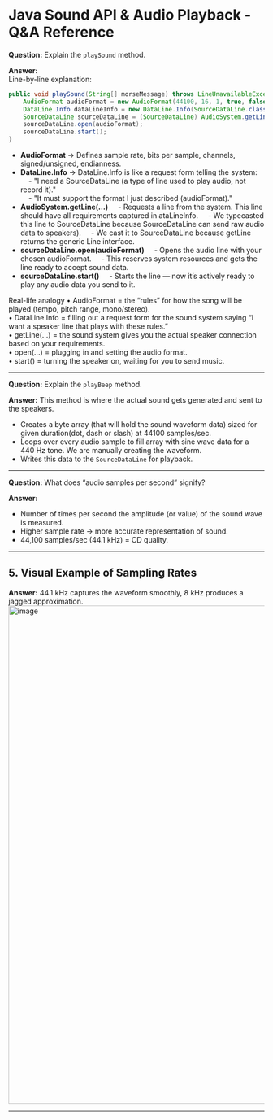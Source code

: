 # Java Sound API & Audio Playback - Q&A Reference

**Question:** Explain the `playSound` method.

**Answer:**  
Line-by-line explanation:
```java
public void playSound(String[] morseMessage) throws LineUnavailableException {
    AudioFormat audioFormat = new AudioFormat(44100, 16, 1, true, false);
    DataLine.Info dataLineInfo = new DataLine.Info(SourceDataLine.class, audioFormat);
    SourceDataLine sourceDataLine = (SourceDataLine) AudioSystem.getLine(dataLineInfo);
    sourceDataLine.open(audioFormat);
    sourceDataLine.start();
}
```
- **AudioFormat** → Defines sample rate, bits per sample, channels, signed/unsigned, endianness.
- **DataLine.Info** → DataLine.Info is like a request form telling the system:  
&nbsp;&nbsp;&nbsp;&nbsp;- "I need a SourceDataLine (a type of line used to play audio, not record it)."  
&nbsp;&nbsp;&nbsp;&nbsp;- "It must support the format I just described (audioFormat)."
- **AudioSystem.getLine(...)**
&nbsp;&nbsp;&nbsp;&nbsp;- Requests a line from the system. This line should have all requirements captured in ataLineInfo. 
&nbsp;&nbsp;&nbsp;&nbsp;- We typecasted this line to SourceDataLine because SourceDataLine can send raw audio data to speakers).
&nbsp;&nbsp;&nbsp;&nbsp;- We cast it to SourceDataLine because getLine returns the generic Line interface. 
- **sourceDataLine.open(audioFormat)**
&nbsp;&nbsp;&nbsp;&nbsp;- Opens the audio line with your chosen audioFormat. 
&nbsp;&nbsp;&nbsp;&nbsp;- This reserves system resources and gets the line ready to accept sound data.
- **sourceDataLine.start()**
&nbsp;&nbsp;&nbsp;&nbsp;- Starts the line — now it’s actively ready to play any audio data you send to it.

Real-life analogy
• AudioFormat = the “rules” for how the song will be played (tempo, pitch range, mono/stereo).  
• DataLine.Info = filling out a request form for the sound system saying “I want a speaker line that plays with these rules.”  
• getLine(...) = the sound system gives you the actual speaker connection based on your requirements.  
• open(...) = plugging in and setting the audio format.  
• start() = turning the speaker on, waiting for you to send music.

---

**Question:** Explain the `playBeep` method.

**Answer:** This method is where the actual sound gets generated and sent to the speakers.
- Creates a byte array (that will hold the sound waveform data) sized for given duration(dot, dash or slash) at 44100 samples/sec.
- Loops over every audio sample to fill array with sine wave data for a 440 Hz tone. We are manually creating the waveform.
- Writes this data to the `SourceDataLine` for playback.

---

**Question:** What does “audio samples per second” signify?

**Answer:**
- Number of times per second the amplitude (or value) of the sound wave is measured.
- Higher sample rate → more accurate representation of sound.
- 44,100 samples/sec (44.1 kHz) = CD quality.

---

## 5. Visual Example of Sampling Rates
**Answer:** 44.1 kHz captures the waveform smoothly, 8 kHz produces a jagged approximation.
<img width="1947" height="980" alt="image" src="https://github.com/user-attachments/assets/5812d1a1-57ee-4918-9a33-2e5290ebef0f" />

---



